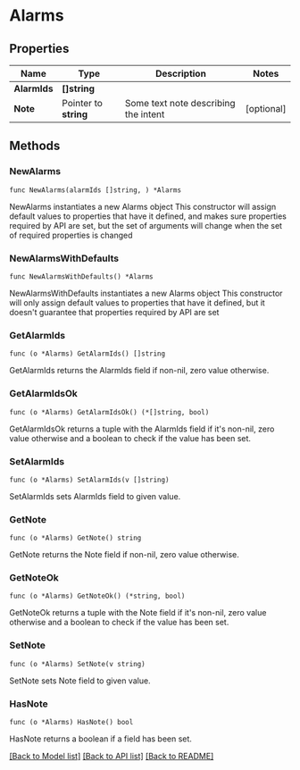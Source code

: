 # Alarms

## Properties

Name | Type | Description | Notes
------------ | ------------- | ------------- | -------------
**AlarmIds** | **[]string** |  | 
**Note** | Pointer to **string** | Some text note describing the intent | [optional] 

## Methods

### NewAlarms

`func NewAlarms(alarmIds []string, ) *Alarms`

NewAlarms instantiates a new Alarms object
This constructor will assign default values to properties that have it defined,
and makes sure properties required by API are set, but the set of arguments
will change when the set of required properties is changed

### NewAlarmsWithDefaults

`func NewAlarmsWithDefaults() *Alarms`

NewAlarmsWithDefaults instantiates a new Alarms object
This constructor will only assign default values to properties that have it defined,
but it doesn't guarantee that properties required by API are set

### GetAlarmIds

`func (o *Alarms) GetAlarmIds() []string`

GetAlarmIds returns the AlarmIds field if non-nil, zero value otherwise.

### GetAlarmIdsOk

`func (o *Alarms) GetAlarmIdsOk() (*[]string, bool)`

GetAlarmIdsOk returns a tuple with the AlarmIds field if it's non-nil, zero value otherwise
and a boolean to check if the value has been set.

### SetAlarmIds

`func (o *Alarms) SetAlarmIds(v []string)`

SetAlarmIds sets AlarmIds field to given value.


### GetNote

`func (o *Alarms) GetNote() string`

GetNote returns the Note field if non-nil, zero value otherwise.

### GetNoteOk

`func (o *Alarms) GetNoteOk() (*string, bool)`

GetNoteOk returns a tuple with the Note field if it's non-nil, zero value otherwise
and a boolean to check if the value has been set.

### SetNote

`func (o *Alarms) SetNote(v string)`

SetNote sets Note field to given value.

### HasNote

`func (o *Alarms) HasNote() bool`

HasNote returns a boolean if a field has been set.


[[Back to Model list]](../README.md#documentation-for-models) [[Back to API list]](../README.md#documentation-for-api-endpoints) [[Back to README]](../README.md)


